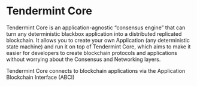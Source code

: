# Tendermint Core

Tendermint Core is an application-agnostic “consensus engine” that can turn any deterministic blackbox application into a distributed replicated blockchain. It allows you to create your own Application \(any deterministic state machine\) and run it on top of Tendermint Core, which aims to make it easier for developers to create blockchain protocols and applications without worrying about the Consensus and Networking layers.

Tendermint Core connects to blockchain applications via the Application Blockchain Interface \(ABCI\)
